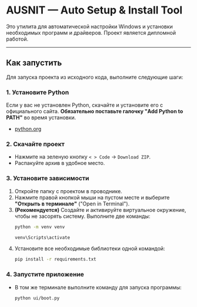 # AUSNIT — Auto Setup & Install Tool

Это утилита для автоматической настройки Windows и установки необходимых программ и драйверов. Проект является дипломной работой.

---
## Как запустить

Для запуска проекта из исходного кода, выполните следующие шаги:

### **1. Установите Python**
Если у вас не установлен Python, скачайте и установите его с официального сайта. **Обязательно поставьте галочку "Add Python to PATH"** во время установки.
* [python.org](https://www.python.org/)

### **2. Скачайте проект**
* Нажмите на зеленую кнопку `< > Code` -> `Download ZIP`.
* Распакуйте архив в удобное место.

### **3. Установите зависимости**
1.  Откройте папку с проектом в проводнике.
2.  Нажмите правой кнопкой мыши на пустом месте и выберите **"Открыть в терминале"** ("Open in Terminal").
3.  **(Рекомендуется)** Создайте и активируйте виртуальное окружение, чтобы не засорять систему. Выполните две команды:
    ```bash
    python -m venv venv
    ```
    ```bash
    venv\Scripts\activate
    ```
4.  Установите все необходимые библиотеки одной командой:
    ```bash
    pip install -r requirements.txt
    ```

### **4. Запустите приложение**
* В том же терминале выполните команду для запуска программы:
    ```bash
    python ui/boot.py
    ```
